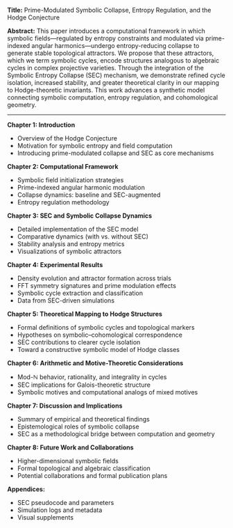 **Title:** Prime-Modulated Symbolic Collapse, Entropy Regulation, and the Hodge Conjecture

**Abstract:**
This paper introduces a computational framework in which symbolic fields—regulated by entropy constraints and modulated via prime-indexed angular harmonics—undergo entropy-reducing collapse to generate stable topological attractors. We propose that these attractors, which we term symbolic cycles, encode structures analogous to algebraic cycles in complex projective varieties. Through the integration of the Symbolic Entropy Collapse (SEC) mechanism, we demonstrate refined cycle isolation, increased stability, and greater theoretical clarity in our mapping to Hodge-theoretic invariants. This work advances a synthetic model connecting symbolic computation, entropy regulation, and cohomological geometry.

---

**Chapter 1: Introduction**

* Overview of the Hodge Conjecture
* Motivation for symbolic entropy and field computation
* Introducing prime-modulated collapse and SEC as core mechanisms

**Chapter 2: Computational Framework**

* Symbolic field initialization strategies
* Prime-indexed angular harmonic modulation
* Collapse dynamics: baseline and SEC-augmented
* Entropy regulation methodology

**Chapter 3: SEC and Symbolic Collapse Dynamics**

* Detailed implementation of the SEC model
* Comparative dynamics (with vs. without SEC)
* Stability analysis and entropy metrics
* Visualizations of symbolic attractors

**Chapter 4: Experimental Results**

* Density evolution and attractor formation across trials
* FFT symmetry signatures and prime modulation effects
* Symbolic cycle extraction and classification
* Data from SEC-driven simulations

**Chapter 5: Theoretical Mapping to Hodge Structures**

* Formal definitions of symbolic cycles and topological markers
* Hypotheses on symbolic–cohomological correspondence
* SEC contributions to clearer cycle isolation
* Toward a constructive symbolic model of Hodge classes

**Chapter 6: Arithmetic and Motive-Theoretic Considerations**

* Mod-ℕ behavior, rationality, and integrality in cycles
* SEC implications for Galois-theoretic structure
* Symbolic motives and computational analogs of mixed motives

**Chapter 7: Discussion and Implications**

* Summary of empirical and theoretical findings
* Epistemological roles of symbolic collapse
* SEC as a methodological bridge between computation and geometry

**Chapter 8: Future Work and Collaborations**

* Higher-dimensional symbolic fields
* Formal topological and algebraic classification
* Potential collaborations and formal publication plans

**Appendices:**

* SEC pseudocode and parameters
* Simulation logs and metadata
* Visual supplements
